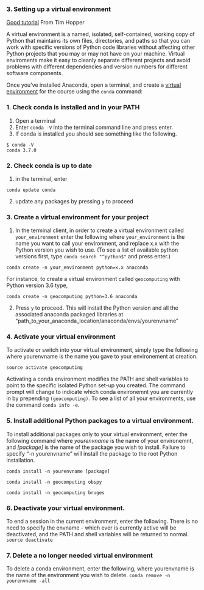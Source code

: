 ### 3. Setting up a virtual environment ###

[Good tutorial](https://tdhopper.com/blog/2015/Nov/24/my-python-environment-workflow-with-conda/) From Tim Hopper 

A virtual environment is a named, isolated, self-contained, working copy of Python that maintains its own files, directories, and paths so that you can work with specific versions of Python code libraries without affecting other Python projects that you may or may not have on your machine. Virtual enviroments make it easy to cleanly separate different projects and avoid problems with different dependencies and version numbers for different software components. 

Once you've installed Anaconda, open a terminal, and create a [virtual environment](https://uoa-eresearch.github.io/eresearch-cookbook/recipe/2014/11/20/conda/) for the course using the `conda` command:

### 1. Check conda is installed and in your PATH ###
1. Open a terminal
2. Enter `conda -V` into the terminal command line and press enter.
3. If conda is installed you should see something like the following.
```
$ conda -V 
conda 3.7.0
```
### 2. Check conda is up to date ###
1. in the terminal, enter
```
conda update conda
```
2. update any packages by pressing `y` to proceed

### 3. Create a virtual environment for your project ###

1. In the terminal client, in order to create a virtual environment called `your_environment` enter the following where `your_environment` is the name you want to call your environment, and replace x.x with the Python version you wish to use. (To see a list of available python versions first, type `conda search "^python$"` and press enter.)

```conda create -n your_environment python=x.x anaconda```

For instance, to create a virtual environment called `geocomputing` with Python version 3.6 type,

```conda create -n geocomputing python=3.6 anaconda```

2. Press `y` to proceed. This will install the Python version and all the associated anaconda packaged libraries at “path_to_your_anaconda_location/anaconda/envs/yourenvname”

### 4. Activate your virtual environment ###

To activate or switch into your virtual environment, simply type the following where yourenvname is the name you gave to your environement at creation.
```
source activate geocomputing
```
Activating a conda environment modifies the PATH and shell variables to point to the specific isolated Python set-up you created. The command prompt will change to indicate which conda environemnt you are currently in by prepending `(geocomputing)`. To see a list of all your environments, use the command `conda info -e`.

### 5. Install additional Python packages to a virtual environment. ###

To install additional packages only to your virtual environment, enter the following command where *yourenvname* is the name of your environemnt, and *[package]* is the name of the package you wish to install. Failure to specify “-n yourenvname” will install the package to the root Python installation.

```conda install -n yourenvname [package]```

```conda install -n geocomputing obspy```

```conda install -n geocomputing bruges```



### 6. Deactivate your virtual environment. ###

To end a session in the current environment, enter the following. There is no need to specify the envname - which ever is currently active will be deactivated, and the PATH and shell variables will be returned to normal.
```source deactivate```

### 7. Delete a no longer needed virtual environment ###

To delete a conda environment, enter the following, where yourenvname is the name of the environment you wish to delete.
```conda remove -n yourenvname -all```


